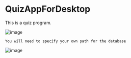 # QuizAppForDesktop
This is a quiz program.

![image](https://user-images.githubusercontent.com/98572350/236911381-e805c98c-05e4-405f-b803-bb9b6470c648.png)

    You will need to specify your own path for the database

![image](https://user-images.githubusercontent.com/98572350/236910857-cbc36bbf-cb2b-47ff-96f2-3547634d7188.png)
